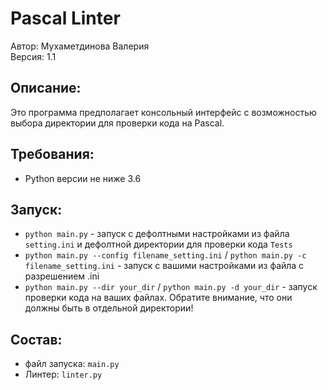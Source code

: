 # Pascal Linter

Автор: Мухаметдинова Валерия\
Версия: 1.1

## Описание:
Это программа предполагает консольный интерфейс с возможностью выбора директории для проверки кода на Pascal.

## Требования:
* Python версии не ниже 3.6

## Запуск: 
* `python main.py` - запуск с дефолтными настройками из файла `setting.ini` и 
дефолтной директории для проверки кода `Tests`
* `python main.py --config filename_setting.ini` / `python main.py -c filename_setting.ini` - 
запуск с вашими настройками из файла с разрешением .ini
* `python main.py --dir your_dir` / `python main.py -d your_dir` - 
запуск проверки кода на ваших файлах. Обратите внимание, что они должны быть в отдельной директории!


## Состав:
* файл запуска: `main.py`
* Линтер: `linter.py`
